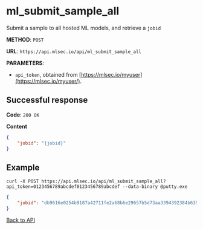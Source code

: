 # ml_submit_sample_all
Submit a sample to all hosted ML models, and retrieve a `jobid`

**METHOD**: `POST`

**URL**: `https://api.mlsec.io/api/ml_submit_sample_all`

**PARAMETERS**: 
* `api_token`, obtained from [https://mlsec.io/myuser](https://mlsec.io/myuser/).

## Successful response
**Code**: `200 OK`

**Content**
```json
{
    "jobid": "{jobid}"
}
```

## Example
`curl -X POST https://api.mlsec.io/api/ml_submit_sample_all?api_token=0123456789abcdef0123456789abcdef --data-binary @putty.exe`

```json
{
    "jobid": "db9616e0254b9187a42711fe2a68b6e29657b5d73aa3394392384b6354132dd1"
}
```


[Back to API](API.md)